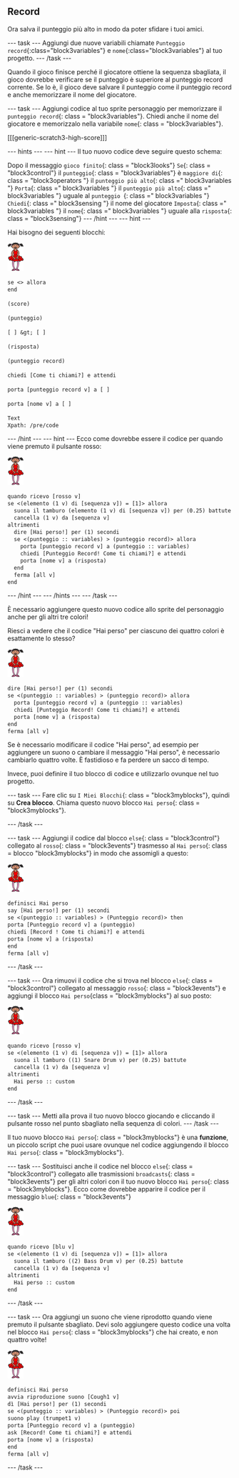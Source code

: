 ## Record

Ora salva il punteggio più alto in modo da poter sfidare i tuoi amici.

\--- task \--- Aggiungi due nuove variabili chiamate `Punteggio record`{:class="block3variables"} e `nome`{:class="block3variables"} al tuo progetto. \--- /task \---

Quando il gioco finisce perché il giocatore ottiene la sequenza sbagliata, il gioco dovrebbe verificare se il punteggio è superiore al punteggio record corrente. Se lo è, il gioco deve salvare il punteggio come il punteggio record e anche memorizzare il nome del giocatore.

\--- task \--- Aggiungi codice al tuo sprite personaggio per memorizzare il `punteggio record`{: class = "block3variables"}. Chiedi anche il nome del giocatore e memorizzalo nella variabile `nome`{: class = "block3variables"}.

[[[generic-scratch3-high-score]]]

\--- hints \--- \--- hint \--- Il tuo nuovo codice deve seguire questo schema:

Dopo il messaggio `gioco finito`{: class = "block3looks"} `Se`{: class = "block3control"} il `punteggio`{: class = "block3variables"} è `maggiore di`{: class = "block3operators "} il `punteggio più alto`{: class =" block3variables "} `Porta`{: class =" block3variables "} il `punteggio più alto`{: class =" block3variables "} uguale al `punteggio `{: class =" block3variables "} `Chiedi`{: class =" block3sensing "} il nome del giocatore `Imposta`{: class =" block3variables "} il `nome`{: class =" block3variables "} uguale alla `risposta`{: class = "block3sensing"} \--- /hint \--- \--- hint \---

Hai bisogno dei seguenti blocchi:

![ballerina](images/ballerina.png)

```blocks3
se <> allora
end

(score)

(punteggio)

[ ] &gt; [ ]

(risposta)

(punteggio record)

chiedi [Come ti chiami?] e attendi

porta [punteggio record v] a [ ]

porta [nome v] a [ ]

Text
Xpath: /pre/code 
```

\--- /hint \--- \--- hint \--- Ecco come dovrebbe essere il codice per quando viene premuto il pulsante rosso:

![ballerina](images/ballerina.png)

```blocks3
quando ricevo [rosso v]
se <(elemento (1 v) di [sequenza v]) = [1]> allora 
  suona il tamburo (elemento (1 v) di [sequenza v]) per (0.25) battute
  cancella (1 v) da [sequenza v]
altrimenti 
  dire [Hai perso!] per (1) secondi
  se <(punteggio :: variables) > (punteggio record)> allora 
    porta [punteggio record v] a (punteggio :: variables)
    chiedi [Punteggio Record! Come ti chiami?] e attendi
    porta [nome v] a (risposta)
  end
  ferma [all v]
end
```

\--- /hint \--- \--- /hints \--- \--- /task \---

È necessario aggiungere questo nuovo codice allo sprite del personaggio anche per gli altri tre colori!

Riesci a vedere che il codice "Hai perso" per ciascuno dei quattro colori è esattamente lo stesso?

![ballerina](images/ballerina.png)

```blocks3
dire [Hai perso!] per (1) secondi
se <(punteggio :: variables) > (punteggio record)> allora 
  porta [punteggio record v] a (punteggio :: variables)
  chiedi [Punteggio Record! Come ti chiami?] e attendi
  porta [nome v] a (risposta)
end
ferma [all v]
```

Se è necessario modificare il codice "Hai perso", ad esempio per aggiungere un suono o cambiare il messaggio "Hai perso", è necessario cambiarlo quattro volte. È fastidioso e fa perdere un sacco di tempo.

Invece, puoi definire il tuo blocco di codice e utilizzarlo ovunque nel tuo progetto.

\--- task \--- Fare clic su `I Miei Blocchi`{: class = "block3myblocks"}, quindi su **Crea blocco**. Chiama questo nuovo blocco `Hai perso`{: class = "block3myblocks"}.

\--- /task \---

\--- task \--- Aggiungi il codice dal blocco `else`{: class = "block3control"} collegato al `rosso`{: class = "block3events"} trasmesso al `Hai perso`{: class = blocco "block3myblocks"} in modo che assomigli a questo:

![ballerina](images/ballerina.png)

```blocks3
definisci Hai perso
say [Hai perso!] per (1) secondi
se <(punteggio :: variables) > (Punteggio record)> then
porta [Punteggio record v] a (punteggio)
chiedi [Record ! Come ti chiami?] e attendi
porta [nome v] a (risposta)
end
ferma [all v]
```

\--- /task \---

\--- task \--- Ora rimuovi il codice che si trova nel blocco `else`{: class = "block3control"} collegato al messaggio `rosso`{: class = "block3events"} e aggiungi il blocco `Hai perso`{class = "block3myblocks"} al suo posto:

![ballerina](images/ballerina.png)

```blocks3
quando ricevo [rosso v]
se <(elemento (1 v) di [sequenza v]) = [1]> allora 
  suona il tamburo ((1) Snare Drum v) per (0.25) battute
  cancella (1 v) da [sequenza v]
altrimenti 
  Hai perso :: custom
end
```

\--- /task \---

\--- task \--- Metti alla prova il tuo nuovo blocco giocando e cliccando il pulsante rosso nel punto sbagliato nella sequenza di colori. \--- /task \---

Il tuo nuovo blocco `Hai perso`{: class = "block3myblocks"} è una **funzione**, un piccolo script che puoi usare ovunque nel codice aggiungendo il blocco `Hai perso`{: class = "block3myblocks"}.

\--- task \--- Sostituisci anche il codice nel blocco `else`{: class = "block3control"} collegato alle trasmissioni `broadcasts`{: class = "block3events"} per gli altri colori con il tuo nuovo blocco `Hai perso`{: class = "block3myblocks"}. Ecco come dovrebbe apparire il codice per il messaggio `blue`{: class = "block3events"}

![ballerina](images/ballerina.png)

```blocks3
quando ricevo [blu v]
se <(elemento (1 v) di [sequenza v]) = [1]> allora 
  suona il tamburo ((2) Bass Drum v) per (0.25) battute
  cancella (1 v) da [sequenza v]
altrimenti 
  Hai perso :: custom
end
```

\--- /task \---

\--- task \--- Ora aggiungi un suono che viene riprodotto quando viene premuto il pulsante sbagliato. Devi solo aggiungere questo codice una volta nel blocco `Hai perso`{: class = "block3myblocks"} che hai creato, e non quattro volte!

![ballerina](images/ballerina.png)

```blocks3
definisci Hai perso
avvia riproduzione suono [Cough1 v]
dì [Hai perso!] per (1) secondi
se <(punteggio :: variables) > (Punteggio record)> poi
suono play (trumpet1 v)
porta [Punteggio record v] a (punteggio)
ask [Record! Come ti chiami?] e attendi
porta [nome v] a (risposta)
end
ferma [all v]
```

\--- /task \---